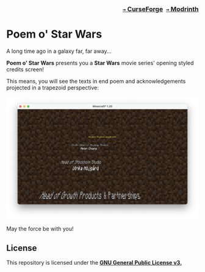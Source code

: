 ### <p align=right>[`→` CurseForge](https://www.curseforge.com/minecraft/mc-mods/modid)&ensp;[`→` Modrinth](https://modrinth.com/mod/modid)</p>

# Poem o' Star Wars

A long time ago in a galaxy far, far away...

**Poem o' Star Wars** presents you a **Star Wars** movie series' opening styled credits screen!

This means, you will see the texts in end poem and acknowledgements projected in a trapezoid perspective:

![screenshot](https://github.com/KessokuTeaTime/Poem-of-Star-Wars/blob/artwork/content/screenshot.png?raw=true)

May the force be with you!

## License

This repository is licensed under the **[GNU General Public License v3.](LICENSE)**
